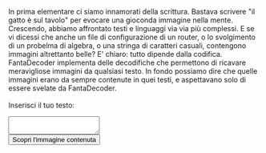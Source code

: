 <html>
<body>

In prima elementare ci siamo innamorati della scrittura.
Bastava scrivere "il gatto è sul tavolo" per evocare una gioconda immagine nella mente.
Crescendo, abbiamo affrontato testi e linguaggi via via più complessi.
E se vi dicessi che anche un file di configurazione di un router, o lo svolgimento di un probelma di algebra, o una stringa di caratteri casuali, contengono immagini altrettanto belle?
E' chiaro: tutto dipende dalla codifica.
FantaDecoder implementa delle decodifiche che permettono di ricavare meravigliose immagini da qualsiasi testo. In fondo possiamo dire che quelle immagini erano da sempre contenute in quei testi, e aspettavano solo di essere svelate da FantaDecoder.
<br>
<br>
Inserisci il tuo testo:
<br>
<textarea></textarea>
<br>
<button onclick="myFunction()">Scopri l'immagine contenuta</button>
<p id="demo"></p>

<script>
function myFunction() {
  document.getElementById("demo").innerHTML = "<img src=\"butterfly-142506_1280.jpg\">";
}
</script>

</body>
</html>
